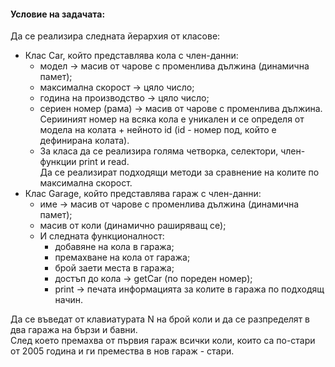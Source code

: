 #### Условие на задачата:
Да се реализира следната йерархия от класове:
- Клас Car, който представлява кола с член-данни:
    - модел -> масив от чарове с променлива дължина (динамична памет);
    - максимална скорост -> цяло число;
    - година на производство -> цяло число;
    - сериен номер (рама) -> масив от чарове с променлива дължина. Серииният номер на всяка кола е уникален и се определя от модела на колата + нейното id (id - номер под, който е  дефинирана колата).
    - За класа да се реализира голяма четворка, селектори, член-функции print и read. <br />
    Да се реализират подходящи методи за сравнение на колите по максимална скорост.
- Клас Garage, който представлява гараж с член-данни:
    - име -> масив от чарове с променлива дължина (динамична памет);
    - масив от коли (динамично раширяващ се);
    - И следната функционалност:
        - добавяне на кола в гаража;
        - премахване на кола от гаража;
        - брой заети места в гаража;
        - достъп до кола -> getCar (по пореден номер);
        - print -> печата информацията за колите в гаража по подходящ начин.

Да се въведат от клавиатурата N на брой коли и да се разпределят в два гаража на бързи и бавни.<br />
След което премахва от първия гараж всички коли, които са по-стари от 2005 година и ги премества в нов гараж - стари. 
    
